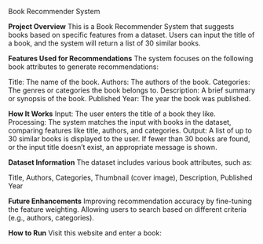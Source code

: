 Book Recommender System

**Project Overview**
This is a Book Recommender System that suggests books based on specific features from a dataset. Users can input the title of a book, and the system will return a list of 30 similar books.

**Features Used for Recommendations**
The system focuses on the following book attributes to generate recommendations:

Title: The name of the book.
Authors: The authors of the book.
Categories: The genres or categories the book belongs to.
Description: A brief summary or synopsis of the book.
Published Year: The year the book was published.

**How It Works**
Input: The user enters the title of a book they like.
Processing: The system matches the input with books in the dataset, comparing features like title, authors, and categories.
Output: A list of up to 30 similar books is displayed to the user. If fewer than 30 books are found, or the input title doesn’t exist, an appropriate message is shown.

**Dataset Information**
The dataset includes various book attributes, such as:

Title, Authors, Categories, Thumbnail (cover image), Description, Published Year

**Future Enhancements**
Improving recommendation accuracy by fine-tuning the feature weighting.
Allowing users to search based on different criteria (e.g., authors, categories).

**How to Run**
Visit this website and enter a book: 
